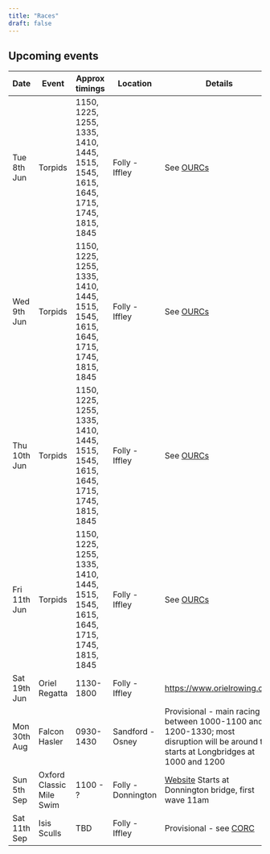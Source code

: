 ```yaml
---
title: "Races"
draft: false
---
```


## Upcoming events

| Date | Event | Approx timings | Location | Details |
| - | - | - | - | - | 
| Tue 8th Jun | Torpids | 1150, 1225, 1255, 1335, 1410, 1445, 1515, 1545, 1615, 1645, 1715, 1745, 1815, 1845 | Folly - Iffley | See [OURCs](https://ourcs.co.uk/) |
| Wed 9th Jun | Torpids | 1150, 1225, 1255, 1335, 1410, 1445, 1515, 1545, 1615, 1645, 1715, 1745, 1815, 1845 | Folly - Iffley | See [OURCs](https://ourcs.co.uk/) |
| Thu 10th Jun | Torpids | 1150, 1225, 1255, 1335, 1410, 1445, 1515, 1545, 1615, 1645, 1715, 1745, 1815, 1845 | Folly - Iffley | See [OURCs](https://ourcs.co.uk/) |
| Fri 11th Jun | Torpids | 1150, 1225, 1255, 1335, 1410, 1445, 1515, 1545, 1615, 1645, 1715, 1745, 1815, 1845 | Folly - Iffley | See [OURCs](https://ourcs.co.uk/) |
| Sat 19th Jun | Oriel Regatta | 1130-1800 | Folly - Iffley | https://www.orielrowing.org/ |
| Mon 30th Aug | Falcon Hasler | 0930-1430 | Sandford - Osney | Provisional - main racing between 1000-1100 and 1200-1330; most disruption will be around the starts at Longbridges at 1000 and 1200 |
| Sun 5th Sep | Oxford Classic Mile Swim | 1100 - ? | Folly - Donnington | [Website](https://www.swimoxford.co.uk/event-1mile-2021.php) Starts at Donnington bridge, first wave 11am |
| Sat 11th Sep | Isis Sculls | TBD | Folly - Iffley | Provisional - see [CORC](http://oxfordrowingclub.org.uk/isis-sculls/) |
